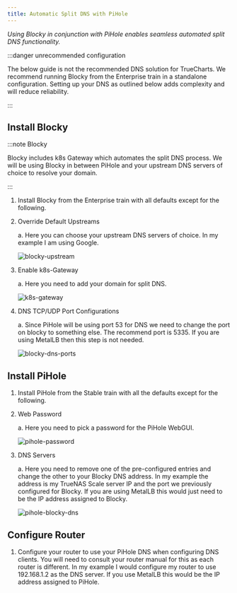 ```yaml
---
title: Automatic Split DNS with PiHole
---
```


_Using Blocky in conjunction with PiHole enables seamless automated split DNS functionality._

:::danger unrecommended configuration

The below guide is not the recommended DNS solution for TrueCharts. We recommend running Blocky from the Enterprise train in a standalone configuration. Setting up your DNS as outlined below adds complexity and will reduce reliability.

:::

## Install Blocky

:::note Blocky

Blocky includes k8s Gateway which automates the split DNS process. We will be using Blocky in between PiHole and your upstream DNS servers of choice to resolve your domain.

:::

1. Install Blocky from the Enterprise train with all defaults except for the following.

2. Override Default Upstreams

   a. Here you can choose your upstream DNS servers of choice. In my example I am using Google.

   ![blocky-upstream](./img/blocky-upstream.png)

3. Enable k8s-Gateway

   a. Here you need to add your domain for split DNS.

   ![k8s-gateway](./img/blocky-k8s-gateway.png)

4. DNS TCP/UDP Port Configurations

   a. Since PiHole will be using port 53 for DNS we need to change the port on blocky to something else. The recommend port is 5335. If you are using MetalLB then this step is not needed.

   ![blocky-dns-ports](./img/blocky-dns-ports.png)

## Install PiHole

1. Install PiHole from the Stable train with all the defaults except for the following.

2. Web Password

   a. Here you need to pick a password for the PiHole WebGUI.

   ![pihole-password](./img/pihole-password.png)

3. DNS Servers

   a. Here you need to remove one of the pre-configured entries and change the other to your Blocky DNS address. In my example the address is my TrueNAS Scale server IP and the port we previously configured for Blocky. If you are using MetalLB this would just need to be the IP address assigned to Blocky.

   ![pihole-blocky-dns](./img/pihole-blocky-dns.png)

## Configure Router

1. Configure your router to use your PiHole DNS when configuring DNS clients. You will need to consult your router manual for this as each router is different. In my example I would configure my router to use 192.168.1.2 as the DNS server. If you use MetalLB this would be the IP address assigned to PiHole.
